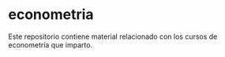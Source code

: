 # econometria

Este repositorio contiene material relacionado con los cursos de econometría que imparto.
